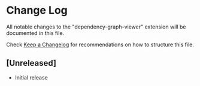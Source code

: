 # Change Log

All notable changes to the "dependency-graph-viewer" extension will be documented in this file.

Check [Keep a Changelog](http://keepachangelog.com/) for recommendations on how to structure this file.

## [Unreleased]

- Initial release